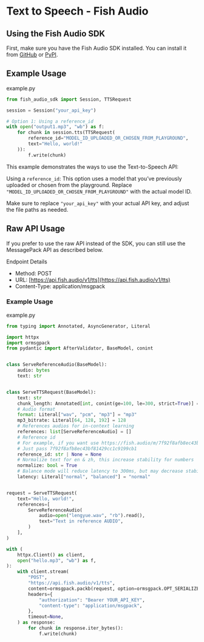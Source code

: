 # Text to Speech - Fish Audio

## Using the Fish Audio SDK

First, make sure you have the Fish Audio SDK installed. You can install it from [GitHub](https://github.com/fishaudio/fish-audio-python) or [PyPI](https://pypi.org/project/fish-audio-sdk/).

## Example Usage

example.py

```python
from fish_audio_sdk import Session, TTSRequest

session = Session("your_api_key")

# Option 1: Using a reference_id
with open("output1.mp3", "wb") as f:
    for chunk in session.tts(TTSRequest(
        reference_id="MODEL_ID_UPLOADED_OR_CHOSEN_FROM_PLAYGROUND",
        text="Hello, world!"
    )):
        f.write(chunk)
```

This example demonstrates the ways to use the Text-to-Speech API:

Using a `reference_id`: This option uses a model that you’ve previously uploaded or chosen from the playground. Replace `"MODEL_ID_UPLOADED_OR_CHOSEN_FROM_PLAYGROUND"` with the actual model ID.

Make sure to replace `"your_api_key"` with your actual API key, and adjust the file paths as needed.

## Raw API Usage

If you prefer to use the raw API instead of the SDK, you can still use the MessagePack API as described below.

Endpoint Details

*   Method: POST
*   URL: [https://api.fish.audio/v1/tts](https://api.fish.audio/v1/tts)
*   Content-Type: application/msgpack

### Example Usage

example.py

```python
from typing import Annotated, AsyncGenerator, Literal

import httpx
import ormsgpack
from pydantic import AfterValidator, BaseModel, conint


class ServeReferenceAudio(BaseModel):
    audio: bytes
    text: str


class ServeTTSRequest(BaseModel):
    text: str
    chunk_length: Annotated[int, conint(ge=100, le=300, strict=True)] = 200
    # Audio format
    format: Literal["wav", "pcm", "mp3"] = "mp3"
    mp3_bitrate: Literal[64, 128, 192] = 128
    # References audios for in-context learning
    references: list[ServeReferenceAudio] = []
    # Reference id
    # For example, if you want use https://fish.audio/m/7f92f8afb8ec43bf81429cc1c9199cb1/
    # Just pass 7f92f8afb8ec43bf81429cc1c9199cb1
    reference_id: str | None = None
    # Normalize text for en & zh, this increase stability for numbers
    normalize: bool = True
    # Balance mode will reduce latency to 300ms, but may decrease stability
    latency: Literal["normal", "balanced"] = "normal"


request = ServeTTSRequest(
    text="Hello, world!",
    references=[
        ServeReferenceAudio(
            audio=open("lengyue.wav", "rb").read(),
            text="Text in reference AUDIO",
        )
    ],
)

with (
    httpx.Client() as client,
    open("hello.mp3", "wb") as f,
):
    with client.stream(
        "POST",
        "https://api.fish.audio/v1/tts",
        content=ormsgpack.packb(request, option=ormsgpack.OPT_SERIALIZE_PYDANTIC),
        headers={
            "authorization": "Bearer YOUR_API_KEY",
            "content-type": "application/msgpack",
        },
        timeout=None,
    ) as response:
        for chunk in response.iter_bytes():
            f.write(chunk)
```
